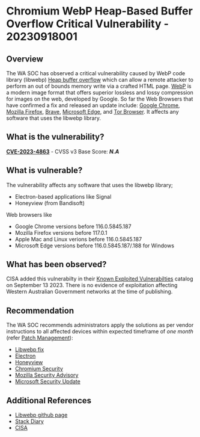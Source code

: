 # Chromium WebP Heap-Based Buffer Overflow Critical Vulnerability - 20230918001

## Overview

The WA SOC has observed a critical vulnerability caused by WebP code library (libwebp) [Heap buffer overflow](https://cwe.mitre.org/data/definitions/122.html) which can allow a remote attacker to perform an out of bounds memory write via a crafted HTML page. [WebP](https://developers.google.com/speed/webp) is a modern image format that offers superior lossless and lossy compression for images on the web, developed by Google. So far the Web Browsers that have confirmed a fix and released an update include: [Google Chrome](https://chromium.googlesource.com/chromium/src/+log/116.0.5845.180..116.0.5845.188?pretty=fuller&n=1000), [Mozilla Firefox](https://www.mozilla.org/en-US/security/advisories/mfsa2023-40/), [Brave](https://github.com/brave/brave-browser/issues/32911), [Microsoft Edge](https://learn.microsoft.com/en-us/deployedge/microsoft-edge-relnotes-security#september-12-2023), and [Tor Browser](https://blog.torproject.org/new-release-tor-browser-1254/). It affects any software that uses the libwebp library.

## What is the vulnerability?

[**CVE-2023-4863**](https://nvd.nist.gov/vuln/detail/CVE-2023-4863) - CVSS v3 Base Score: ***N.A*** 

## What is vulnerable?

The vulnerability affects any software that uses the libwebp library;
- Electron-based applications like Signal 
- Honeyview (from Bandisoft)

Web browsers like
- Google Chrome versions before 116.0.5845.187
- Mozilla Firefox versions before 117.0.1
- Apple Mac and Linux verions before 116.0.5845.187 
- Microsoft Edge versions before 116.0.5845.187/.188 for Windows 

## What has been observed?

CISA added this vulnerabilty in their [Known Exploited Vulnerabilties](https://www.cisa.gov/known-exploited-vulnerabilities-catalog) catalog on September 13 2023. There is no evidence of exploitation affecting Western Australian Government networks at the time of publishing.

## Recommendation

The WA SOC recommends administrators apply the solutions as per vendor instructions to all affected devices within expected timeframe of *one month* (refer [Patch Management](../guidelines/patch-management.md)):

- [Libwebp fix](https://github.com/webmproject/libwebp/commit/902bc9190331343b2017211debcec8d2ab87e17a)
- [Electron](https://github.com/electron/electron/pull/39828)
- [Honeyview](https://en.bandisoft.com/honeyview/history/)
- [Chromium Security](https://sites.google.com/a/chromium.org/dev/Home/chromium-security)
- [Mozilla Security Advisory](https://www.mozilla.org/en-US/security/advisories/mfsa2023-40/)
- [Microsoft Security Update](https://msrc.microsoft.com/update-guide/vulnerability/CVE-2023-4863)

## Additional References

- [Libwebp github page](https://github.com/webmproject/libwebp)
- [Stack Diary](https://stackdiary.com/critical-vulnerability-in-webp-codec-cve-2023-4863/)
- [CISA](https://www.cisa.gov/known-exploited-vulnerabilities-catalog)
